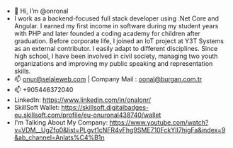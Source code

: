 - 👋 Hi, I’m @onronal
- I work as a backend-focused full stack developer using .Net Core and Angular. I earned my first income in software during my student years with PHP and later founded a coding academy for children after graduation. Before corporate life, I joined an IoT project at Y3T Systems as an external contributor. I easily adapt to different disciplines. Since high school, I have been involved in civil society, managing two youth organizations and improving my public speaking and representation skills.
- 📫 onur@selaleweb.com | Company Mail : oonal@burgan.com.tr
- 📫 +905446372040
- LinkedIn: https://www.linkedin.com/in/onalonr/
- SkillSoft Wallet: https://skillsoft.digitalbadges-eu.skillsoft.com/profile/eu-onuronal438740/wallet
- I'm Talking About My Company: https://www.youtube.com/watch?v=VDM__UgZfo0&list=PLgvt1cNFR4vFhg9SME710FckYII7hjgFa&index=9&ab_channel=Anlats%C4%B1n
